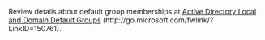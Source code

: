 Review details about default group memberships at [Active Directory Local and Domain Default Groups](http://go.microsoft.com/fwlink/?LinkID=150761) \(http:\/\/go.microsoft.com\/fwlink\/?LinkID\=150761\). 